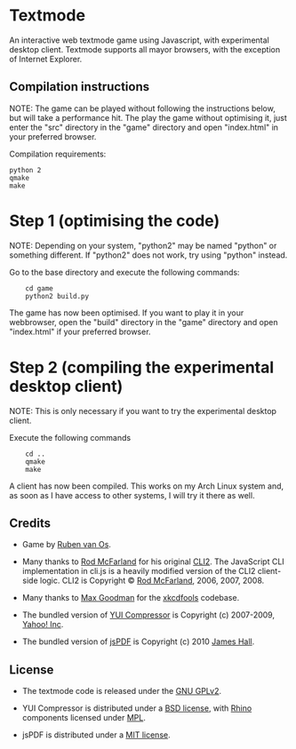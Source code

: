 Textmode
=========

An interactive web textmode game using Javascript, with experimental desktop client.
Textmode supports all mayor browsers, with the exception of Internet Explorer.

Compilation instructions
-------

NOTE: The game can be played without following the instructions below, but will take a performance hit. The play the game without optimising it, just enter the "src" directory in the "game" directory and open "index.html" in your preferred browser.

Compilation requirements:
```
python 2
qmake
make
```

Step 1 (optimising the code)
=========

NOTE: Depending on your system, "python2" may be named "python" or something different. If "python2" does not work, try using "python" instead.

Go to the base directory and execute the following commands:
```
	cd game
	python2 build.py
```
The game has now been optimised. If you want to play it in your webbrowser, open the "build" directory in the "game" directory and open "index.html" if your preferred browser.

Step 2 (compiling the experimental desktop client)
=========

NOTE: This is only necessary if you want to try the experimental desktop client.

Execute the following commands
```
	cd ..
	qmake
	make
```
A client has now been compiled. This works on my Arch Linux system and, as soon as I have access to other systems, I will try it there as well.

Credits
-------

* Game by [Ruben van Os](https://github.com/TheLastProject).

* Many thanks to [Rod McFarland](http://thrind.xamai.ca/) for his original [CLI2](http://code.google.com/p/wordpress-cli/). The JavaScript CLI implementation in cli.js is a heavily modified version of the CLI2 client-side logic. CLI2 is Copyright © [Rod McFarland](http://thrind.xamai.ca/), 2006, 2007, 2008.

* Many thanks to [Max Goodman](https://github.com/chromakode) for the [xkcdfools](https://github.com/chromakode/xkcdfools) codebase.

* The bundled version of [YUI Compressor](http://developer.yahoo.com/yui/compressor/) is  Copyright (c) 2007-2009, [Yahoo! Inc](http://yahoo.com).

* The bundled version of [jsPDF](https://github.com/MrRio/jsPDF) is Copyright (c) 2010 [James Hall](https://github.com/MrRio).


License
-------

* The textmode code is released under the [GNU GPLv2](http://www.gnu.org/licenses/gpl-2.0.html).

* YUI Compressor is distributed under a [BSD license](http://developer.yahoo.com/yui/license.html), with [Rhino](http://www.mozilla.org/rhino/) components licensed under [MPL](http://www.mozilla.org/MPL/).

* jsPDF is distributed under a [MIT license](https://raw.github.com/MrRio/jsPDF/master/MIT-LICENSE.txt).
